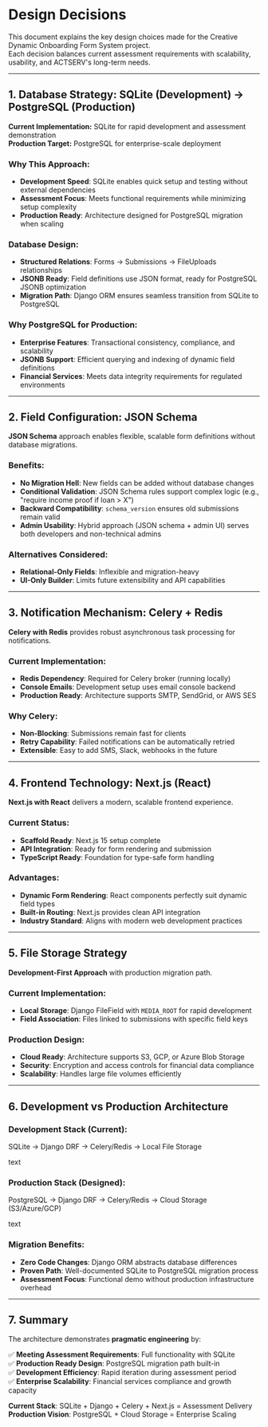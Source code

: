 # Design Decisions

This document explains the key design choices made for the Creative Dynamic Onboarding Form System project.  
Each decision balances current assessment requirements with scalability, usability, and ACTSERV's long-term needs.

---

## 1. Database Strategy: SQLite (Development) → PostgreSQL (Production)

**Current Implementation:** SQLite for rapid development and assessment demonstration  
**Production Target:** PostgreSQL for enterprise-scale deployment

### Why This Approach:
- **Development Speed**: SQLite enables quick setup and testing without external dependencies
- **Assessment Focus**: Meets functional requirements while minimizing setup complexity
- **Production Ready**: Architecture designed for PostgreSQL migration when scaling

### Database Design:
- **Structured Relations**: Forms → Submissions → FileUploads relationships
- **JSONB Ready**: Field definitions use JSON format, ready for PostgreSQL JSONB optimization
- **Migration Path**: Django ORM ensures seamless transition from SQLite to PostgreSQL

### Why PostgreSQL for Production:
- **Enterprise Features**: Transactional consistency, compliance, and scalability
- **JSONB Support**: Efficient querying and indexing of dynamic field definitions
- **Financial Services**: Meets data integrity requirements for regulated environments

---

## 2. Field Configuration: JSON Schema

**JSON Schema** approach enables flexible, scalable form definitions without database migrations.

### Benefits:
- **No Migration Hell**: New fields can be added without database changes
- **Conditional Validation**: JSON Schema rules support complex logic (e.g., "require income proof if loan > X")
- **Backward Compatibility**: `schema_version` ensures old submissions remain valid
- **Admin Usability**: Hybrid approach (JSON schema + admin UI) serves both developers and non-technical admins

### Alternatives Considered:
- **Relational-Only Fields**: Inflexible and migration-heavy
- **UI-Only Builder**: Limits future extensibility and API capabilities

---

## 3. Notification Mechanism: Celery + Redis

**Celery with Redis** provides robust asynchronous task processing for notifications.

### Current Implementation:
- **Redis Dependency**: Required for Celery broker (running locally)
- **Console Emails**: Development setup uses email console backend
- **Production Ready**: Architecture supports SMTP, SendGrid, or AWS SES

### Why Celery:
- **Non-Blocking**: Submissions remain fast for clients
- **Retry Capability**: Failed notifications can be automatically retried
- **Extensible**: Easy to add SMS, Slack, webhooks in the future

---

## 4. Frontend Technology: Next.js (React)

**Next.js with React** delivers a modern, scalable frontend experience.

### Current Status:
- **Scaffold Ready**: Next.js 15 setup complete
- **API Integration**: Ready for form rendering and submission
- **TypeScript Ready**: Foundation for type-safe form handling

### Advantages:
- **Dynamic Form Rendering**: React components perfectly suit dynamic field types
- **Built-in Routing**: Next.js provides clean API integration
- **Industry Standard**: Aligns with modern web development practices

---

## 5. File Storage Strategy

**Development-First Approach** with production migration path.

### Current Implementation:
- **Local Storage**: Django FileField with `MEDIA_ROOT` for rapid development
- **Field Association**: Files linked to submissions with specific field keys

### Production Design:
- **Cloud Ready**: Architecture supports S3, GCP, or Azure Blob Storage
- **Security**: Encryption and access controls for financial data compliance
- **Scalability**: Handles large file volumes efficiently

---

## 6. Development vs Production Architecture

### Development Stack (Current):
SQLite → Django DRF → Celery/Redis → Local File Storage

text

### Production Stack (Designed):
PostgreSQL → Django DRF → Celery/Redis → Cloud Storage (S3/Azure/GCP)

text

### Migration Benefits:
- **Zero Code Changes**: Django ORM abstracts database differences
- **Proven Path**: Well-documented SQLite to PostgreSQL migration process
- **Assessment Focus**: Functional demo without production infrastructure overhead

---

## 7. Summary

The architecture demonstrates **pragmatic engineering** by:

✅ **Meeting Assessment Requirements**: Full functionality with SQLite  
✅ **Production Ready Design**: PostgreSQL migration path built-in  
✅ **Development Efficiency**: Rapid iteration during assessment period  
✅ **Enterprise Scalability**: Financial services compliance and growth capacity  

**Current Stack**: SQLite + Django + Celery + Next.js = Assessment Delivery  
**Production Vision**: PostgreSQL + Cloud Storage = Enterprise Scaling